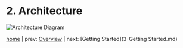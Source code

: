 # 2. Architecture


![Architecture Diagram](images/Architecture.png?raw=true)


[home](README.md) | prev: [Overview](1-Overview.md) | next: [Getting Started](3-Getting Started.md)
